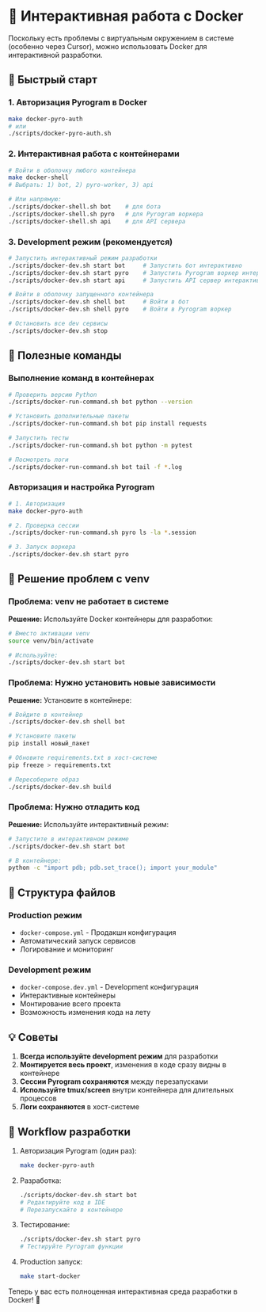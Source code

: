 # 🐳 Интерактивная работа с Docker

Поскольку есть проблемы с виртуальным окружением в системе (особенно через Cursor), можно использовать Docker для интерактивной разработки.

## 🚀 Быстрый старт

### 1. Авторизация Pyrogram в Docker
```bash
make docker-pyro-auth
# или
./scripts/docker-pyro-auth.sh
```

### 2. Интерактивная работа с контейнерами
```bash
# Войти в оболочку любого контейнера
make docker-shell
# Выбрать: 1) bot, 2) pyro-worker, 3) api

# Или напрямую:
./scripts/docker-shell.sh bot    # для бота
./scripts/docker-shell.sh pyro   # для Pyrogram воркера
./scripts/docker-shell.sh api    # для API сервера
```

### 3. Development режим (рекомендуется)
```bash
# Запустить интерактивный режим разработки
./scripts/docker-dev.sh start bot     # Запустить бот интерактивно
./scripts/docker-dev.sh start pyro    # Запустить Pyrogram воркер интерактивно
./scripts/docker-dev.sh start api     # Запустить API сервер интерактивно

# Войти в оболочку запущенного контейнера
./scripts/docker-dev.sh shell bot     # Войти в бот
./scripts/docker-dev.sh shell pyro    # Войти в Pyrogram воркер

# Остановить все dev сервисы
./scripts/docker-dev.sh stop
```

## 🔧 Полезные команды

### Выполнение команд в контейнерах
```bash
# Проверить версию Python
./scripts/docker-run-command.sh bot python --version

# Установить дополнительные пакеты
./scripts/docker-run-command.sh bot pip install requests

# Запустить тесты
./scripts/docker-run-command.sh bot python -m pytest

# Посмотреть логи
./scripts/docker-run-command.sh bot tail -f *.log
```

### Авторизация и настройка Pyrogram
```bash
# 1. Авторизация
make docker-pyro-auth

# 2. Проверка сессии
./scripts/docker-run-command.sh pyro ls -la *.session

# 3. Запуск воркера
./scripts/docker-dev.sh start pyro
```

## 🎯 Решение проблем с venv

### Проблема: venv не работает в системе
**Решение:** Используйте Docker контейнеры для разработки:

```bash
# Вместо активации venv
source venv/bin/activate

# Используйте:
./scripts/docker-dev.sh start bot
```

### Проблема: Нужно установить новые зависимости
**Решение:** Установите в контейнере:

```bash
# Войдите в контейнер
./scripts/docker-dev.sh shell bot

# Установите пакеты
pip install новый_пакет

# Обновите requirements.txt в хост-системе
pip freeze > requirements.txt

# Пересоберите образ
./scripts/docker-dev.sh build
```

### Проблема: Нужно отладить код
**Решение:** Используйте интерактивный режим:

```bash
# Запустите в интерактивном режиме
./scripts/docker-dev.sh start bot

# В контейнере:
python -c "import pdb; pdb.set_trace(); import your_module"
```

## 📁 Структура файлов

### Production режим
- `docker-compose.yml` - Продакшн конфигурация
- Автоматический запуск сервисов
- Логирование и мониторинг

### Development режим  
- `docker-compose.dev.yml` - Development конфигурация
- Интерактивные контейнеры
- Монтирование всего проекта
- Возможность изменения кода на лету

## 💡 Советы

1. **Всегда используйте development режим** для разработки
2. **Монтируется весь проект**, изменения в коде сразу видны в контейнере
3. **Сессии Pyrogram сохраняются** между перезапусками
4. **Используйте tmux/screen** внутри контейнера для длительных процессов
5. **Логи сохраняются** в хост-системе

## 🔄 Workflow разработки

1. Авторизация Pyrogram (один раз):
   ```bash
   make docker-pyro-auth
   ```

2. Разработка:
   ```bash
   ./scripts/docker-dev.sh start bot
   # Редактируйте код в IDE
   # Перезапускайте в контейнере
   ```

3. Тестирование:
   ```bash
   ./scripts/docker-dev.sh start pyro
   # Тестируйте Pyrogram функции
   ```

4. Production запуск:
   ```bash
   make start-docker
   ```

Теперь у вас есть полноценная интерактивная среда разработки в Docker! 🚀 